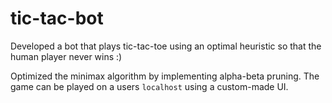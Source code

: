# tic-tac-bot

Developed a bot that plays tic-tac-toe using an optimal heuristic so that the human player never wins :)

Optimized the minimax algorithm by implementing alpha-beta pruning. The game can be played on a users ``` localhost ``` using a custom-made UI.
